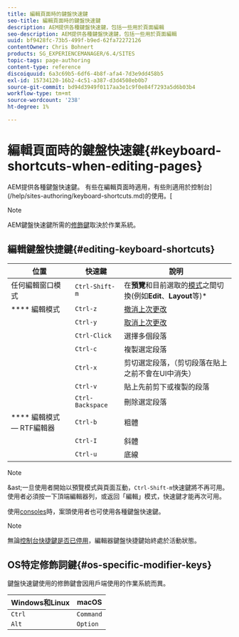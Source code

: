 ```yaml
---
title: 編輯頁面時的鍵盤快速鍵
seo-title: 編輯頁面時的鍵盤快速鍵
description: AEM提供各種鍵盤快速鍵，包括一些用於頁面編輯
seo-description: AEM提供各種鍵盤快速鍵，包括一些用於頁面編輯
uuid: bf9428fc-73b5-499f-b9ed-62fa72272126
contentOwner: Chris Bohnert
products: SG_EXPERIENCEMANAGER/6.4/SITES
topic-tags: page-authoring
content-type: reference
discoiquuid: 6a3c69b5-6df6-4b8f-afa4-7d3e9dd458b5
exl-id: 15734120-16b2-4c51-a387-d3d4508eb0b7
source-git-commit: bd94d3949f0117aa3e1c9f0e84f7293a5d6b03b4
workflow-type: tm+mt
source-wordcount: '238'
ht-degree: 1%

---
```


# 編輯頁面時的鍵盤快速鍵{#keyboard-shortcuts-when-editing-pages}

AEM提供各種鍵盤快速鍵。 有些在編輯頁面時適用，有些則適用於控制台](/help/sites-authoring/keyboard-shortcuts.md)的使用。[

>[!NOTE]
>
>AEM鍵盤快速鍵所需的[修飾鍵](/help/sites-authoring/page-authoring-keyboard-shortcuts.md#os-specific-modifier-keys)取決於作業系統。

## 編輯鍵盤快捷鍵{#editing-keyboard-shortcuts}

| 位置 | 快速鍵 | 說明 |
|---|---|---|
| 任何編輯窗口模式 | `Ctrl-Shift-m` | 在&#x200B;**預覽**&#x200B;和目前選取的[模式](/help/sites-authoring/author-environment-tools.md#page-modes)</a>之間切換(例如&#x200B;**Edit**、**Layout**&#x200B;等)* |
| **** 編輯模式 | `Ctrl-z` | [撤消上次更改](/help/sites-authoring/editing-content.md#undoing-and-redoing-page-edits) |
|  | `Ctrl-y` | [取消上次更改](/help/sites-authoring/editing-content.md#undoing-and-redoing-page-edits) |
|  | `Ctrl-Click` | 選擇多個段落 |
|  | `Ctrl-c` | 複製選定段落 |
|  | `Ctrl-x` | 剪切選定段落，（剪切段落在貼上之前不會在UI中消失） |
|  | `Ctrl-v` | 貼上先前剪下或複製的段落 |
|  | `Ctrl-Backspace` | 刪除選定段落 |
| **** 編輯模式 — RTF編輯器 | `Ctrl-b` | 粗體 |
|  | `Ctrl-I` | 斜體 |
|  | `Ctrl-u` | 底線 |

>[!NOTE]
>
>&amp;ast;一旦使用者開始以預覽模式與頁面互動，`Ctrl-Shift-m`快速鍵將不再可用。 使用者必須按一下頂端編輯器列，或返回「編輯」模式，快速鍵才能再次可用。

使用[consoles](/help/sites-authoring/keyboard-shortcuts.md)時，案頭使用者也可使用各種鍵盤快速鍵。

>[!NOTE]
>
>無論[控制台快捷鍵是否已停用](/help/sites-authoring/keyboard-shortcuts.md#deactivating-keyboard-shortcuts)，編輯器鍵盤快捷鍵始終處於活動狀態。

## OS特定修飾詞鍵{#os-specific-modifier-keys}

鍵盤快速鍵使用的修飾鍵會因用戶端使用的作業系統而異。

| Windows和Linux | macOS |
|---|---|
| `Ctrl` | `Command` |
| `Alt` | `Option` |
